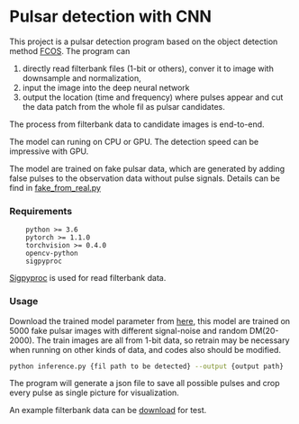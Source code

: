 Pulsar detection with CNN
====

This project is a pulsar detection program based on the object detection method [FCOS](https://github.com/tianzhi0549/FCOS).
The program can 
1. directly read filterbank files (1-bit or others), conver it to image with downsample and normalization, 
2. input the image into the deep neural network
3. output the location (time and frequency) where pulses appear and cut the 
data patch from the whole fil as pulsar candidates. 

The process from filterbank data to candidate images is end-to-end.

The model can runing on CPU or GPU. The detection speed can be impressive with GPU.
  

The model are trained on fake pulsar data, which are generated by adding false pulses to the observation data without pulse signals.
Details can be find in [fake_from_real.py](./fake_from_real_v2.py)


### Requirements
        python >= 3.6
        pytorch >= 1.1.0
        torchvision >= 0.4.0
        opencv-python
        sigpyproc
[Sigpyproc](https://github.com/ewanbarr/sigpyproc) is used for read filterbank data.
### Usage
Download the trained model parameter from [here](), this model are trained on 5000 fake pulsar images
 with different signal-noise and random DM(20-2000). The train images are all from 1-bit data, so retrain may be necessary 
 when running on other kinds of data, and codes also should be modified.
```bash
python inference.py {fil path to be detected} --output {output path}
```
The program will generate a json file to save all possible pulses and 
crop every pulse as single picture for visualization.

An example filterbank data can be [download]() for test.